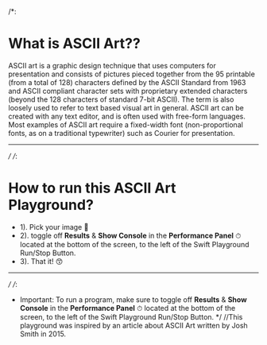/*:
# What is ASCII Art??
 ASCII art is a graphic design technique that uses computers for presentation and consists of pictures pieced together from the 95 printable (from a total of 128) characters defined by the ASCII Standard from 1963 and ASCII compliant character sets with proprietary extended characters (beyond the 128 characters of standard 7-bit ASCII). The term is also loosely used to refer to text based visual art in general. ASCII art can be created with any text editor, and is often used with free-form languages. Most examples of ASCII art require a fixed-width font (non-proportional fonts, as on a traditional typewriter) such as Courier for presentation.
 - - -
 */
/*:
# How to run this ASCII Art Playground?
 * 1). Pick your image 🌁
 * 2). toggle off **Results** & **Show Console** in the **Performance Panel** ⏱ located at the bottom of the screen, to the left of the Swift Playground Run/Stop Button.
 * 3). That it!  😙

 - - -
 */
/*:
 - Important:
    To run a program, make sure to toggle off **Results** & **Show Console** in the **Performance Panel** ⏱ located at the bottom of the screen, to the left of the Swift Playground Run/Stop Button.
 */
//This playground was inspired by an article about ASCII Art written by Josh Smith in 2015.
